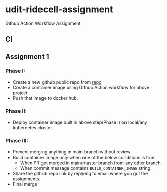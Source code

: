# udit-ridecell-assignment
Github Action Workflow Assignment

## CI

## Assignment 1
### Phase I:
- Create a new github public repo from [repo](https://github.com/kubernetes/examples/tree/master/guestbook-go)
- Create a container image using Github Action workflow for above project.
- Push that image to docker hub.

### Phase II:
- Deploy container image built in above step(Phase I) on local/any kubernetes cluster.

### Phase III:
- Prevent merging anything in main branch without review.
- Build container image only when one of the below conditions is true:
    - When PR get merged in main/master branch from any other branch.
    - When commit message contains `BUILD_CONTAINER_IMAGE` string.
- Share the github repo link by replying to email where you got the assignments.
- Final merge
